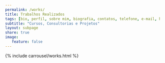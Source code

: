 ```yaml
---
permalink: /works/
title: Trabalhos Realizados
tags: [bio, perfil, sobre mim, biografia, contatos, telefone, e-mail, história, quem sou eu, trabalhos, consultorias, clientes, atendimentos]
subtitle: "Cursos, Consultorias e Projetos"
layout: subpage
share: true
image:
   feature: false
---
```


<!--more--> 

{% include carrousel/works.html %}
